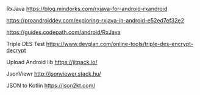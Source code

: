 
RxJava
https://blog.mindorks.com/rxjava-for-android-rxandroid

https://proandroiddev.com/exploring-rxjava-in-android-e52ed7ef32e2

https://guides.codepath.com/android/RxJava


Triple DES Test
https://www.devglan.com/online-tools/triple-des-encrypt-decrypt

Upload Android lib
https://jitpack.io/

JsonViewr
http://jsonviewer.stack.hu/

JSON to Kotlin
https://json2kt.com/
